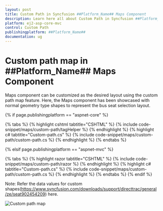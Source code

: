 ```yaml
---
layout: post
title: Custom Path in Syncfusion ##Platform_Name## Maps Component
description: Learn here all about Custom Path in Syncfusion ##Platform_Name## Maps component of Syncfusion Essential JS 2 and more.
platform: ej2-asp-core-mvc
control: Custom Path
publishingplatform: ##Platform_Name##
documentation: ug
---
```


# Custom path map in ##Platform_Name## Maps Component

Maps component can be customized as the desired layout using the custom path map feature. Here, the Maps component has been showcased with normal geometry type shapes to represent the bus seat selection layout.

{% if page.publishingplatform == "aspnet-core" %}

{% tabs %}
{% highlight cshtml tabtitle="CSHTML" %}
{% include code-snippet/maps/custom-path/tagHelper %}
{% endhighlight %}
{% highlight c# tabtitle="Custom-path.cs" %}
{% include code-snippet/maps/custom-path/custom-path.cs %}
{% endhighlight %}
{% endtabs %}

{% elsif page.publishingplatform == "aspnet-mvc" %}

{% tabs %}
{% highlight razor tabtitle="CSHTML" %}
{% include code-snippet/maps/custom-path/razor %}
{% endhighlight %}
{% highlight c# tabtitle="Custom-path.cs" %}
{% include code-snippet/maps/custom-path/custom-path.cs %}
{% endhighlight %}
{% endtabs %}
{% endif %}

Note: Refer the data values for custom shapes(https://www.syncfusion.com/downloads/support/directtrac/general/ze/seat902454209) here.

![Custom path map](../images/How-to/custom-path.PNG)